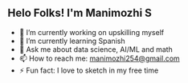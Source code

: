 ## Helo Folks! I'm Manimozhi S

- 🔭 I’m currently working on upskilling myself 
- 🌱 I’m currently learning Spanish
- 💬 Ask me about data science, AI/ML and math
- 📫 How to reach me: manimozhi254@gmail.com
- ⚡ Fun fact: I love to sketch in my free time


